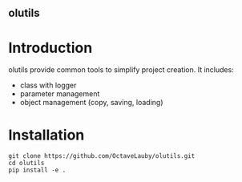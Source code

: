 olutils
---


# Introduction

olutils provide common tools to simplify project creation. It includes:
- class with logger
- parameter management
- object management (copy, saving, loading)


# Installation

```
git clone https://github.com/OctaveLauby/olutils.git
cd olutils
pip install -e .
```

